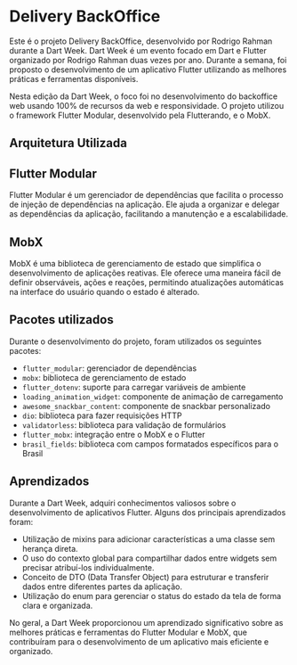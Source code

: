 # Delivery BackOffice

Este é o projeto Delivery BackOffice, desenvolvido por Rodrigo Rahman durante a Dart Week. Dart Week é um evento focado em Dart e Flutter organizado por Rodrigo Rahman duas vezes por ano. Durante a semana, foi proposto o desenvolvimento de um aplicativo Flutter utilizando as melhores práticas e ferramentas disponíveis.

Nesta edição da Dart Week, o foco foi no desenvolvimento do backoffice web usando 100% de recursos da web e responsividade. O projeto utilizou o framework Flutter Modular, desenvolvido pela Flutterando, e o MobX.

## Arquitetura Utilizada

## Flutter Modular

Flutter Modular é um gerenciador de dependências que facilita o processo de injeção de dependências na aplicação. Ele ajuda a organizar e delegar as dependências da aplicação, facilitando a manutenção e a escalabilidade.

## MobX

MobX é uma biblioteca de gerenciamento de estado que simplifica o desenvolvimento de aplicações reativas. Ele oferece uma maneira fácil de definir observáveis, ações e reações, permitindo atualizações automáticas na interface do usuário quando o estado é alterado.

## Pacotes utilizados

Durante o desenvolvimento do projeto, foram utilizados os seguintes pacotes:

- `flutter_modular`: gerenciador de dependências
- `mobx`: biblioteca de gerenciamento de estado
- `flutter_dotenv`: suporte para carregar variáveis de ambiente
- `loading_animation_widget`: componente de animação de carregamento
- `awesome_snackbar_content`: componente de snackbar personalizado
- `dio`: biblioteca para fazer requisições HTTP
- `validatorless`: biblioteca para validação de formulários
- `flutter_mobx`: integração entre o MobX e o Flutter
- `brasil_fields`: biblioteca com campos formatados específicos para o Brasil

## Aprendizados

Durante a Dart Week, adquiri conhecimentos valiosos sobre o desenvolvimento de aplicativos Flutter. Alguns dos principais aprendizados foram:

- Utilização de mixins para adicionar características a uma classe sem herança direta.
- O uso do contexto global para compartilhar dados entre widgets sem precisar atribuí-los individualmente.
- Conceito de DTO (Data Transfer Object) para estruturar e transferir dados entre diferentes partes da aplicação.
- Utilização do enum para gerenciar o status do estado da tela de forma clara e organizada.

No geral, a Dart Week proporcionou um aprendizado significativo sobre as melhores práticas e ferramentas do Flutter Modular e MobX, que contribuíram para o desenvolvimento de um aplicativo mais eficiente e organizado.
